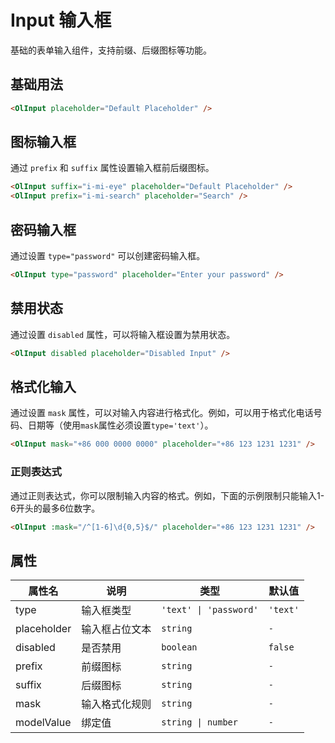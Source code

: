 # Input 输入框

基础的表单输入组件，支持前缀、后缀图标等功能。

## 基础用法

<OlInput class="w-64 h-10" placeholder="Default Placeholder" />

```html
<OlInput placeholder="Default Placeholder" />

```
## 图标输入框

通过 `prefix` 和 `suffix` 属性设置输入框前后缀图标。

<div class="space-x-2">
<OlInput  class="w-64 h-10" suffix="i-mi-eye" placeholder="Default Placeholder" />

<OlInput  class="w-64 h-10" prefix="i-mi-search" placeholder="Search" />
</div>

```html
<OlInput suffix="i-mi-eye" placeholder="Default Placeholder" />
<OlInput prefix="i-mi-search" placeholder="Search" />
```

## 密码输入框

通过设置 `type="password"` 可以创建密码输入框。

<OlInput  class="w-64 h-10" type="password" placeholder="Enter your password" />

```html
<OlInput type="password" placeholder="Enter your password" />
```

## 禁用状态
通过设置 `disabled` 属性，可以将输入框设置为禁用状态。

<OlInput  class="w-64 h-10" disabled placeholder="Disabled Input" />

```html
<OlInput disabled placeholder="Disabled Input" />
```

## 格式化输入

通过设置 `mask` 属性，可以对输入内容进行格式化。例如，可以用于格式化电话号码、日期等（使用`mask`属性必须设置`type='text'`）。

<OlInput class="w-64 h-10" mask="+86 000 0000 0000" placeholder="+86 123 1231 1231" />

```html
<OlInput mask="+86 000 0000 0000" placeholder="+86 123 1231 1231" />
```

### 正则表达式

通过正则表达式，你可以限制输入内容的格式。例如，下面的示例限制只能输入1-6开头的最多6位数字。

<OlInput class="w-64 h-10" :mask="/^[1-6]\d{0,5}$/" placeholder="+86 123 1231 1231" />

```html
<OlInput :mask="/^[1-6]\d{0,5}$/" placeholder="+86 123 1231 1231" />
```

## 属性

| 属性名      | 说明           | 类型                | 默认值  |
|------------|---------------|---------------------|--------|
| type       | 输入框类型     |`'text' \| 'password'`|`'text'`|
| placeholder| 输入框占位文本  | `string`            | `-`   |
| disabled   | 是否禁用       | `boolean`           | `false`|
| prefix     | 前缀图标       | `string`            | `-`   |
| suffix     | 后缀图标       | `string`            | `-`   |
| mask       | 输入格式化规则  | `string`            | `-`   |
| modelValue | 绑定值         | `string \| number`  | `-`   |
